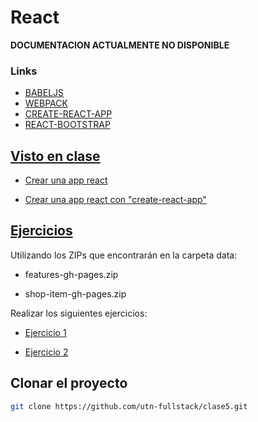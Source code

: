 # React

__DOCUMENTACION ACTUALMENTE NO DISPONIBLE__

### Links

- [BABELJS](https://babeljs.io/)
- [WEBPACK](https://webpack.github.io/)
- [CREATE-REACT-APP](https://github.com/facebookincubator/create-react-app)
- [REACT-BOOTSTRAP](https://react-bootstrap.github.io/)

## [Visto en clase](https://github.com/utn-fullstack/clase5/visto-en-clase/)

* [Crear una app react](https://github.com/utn-fullstack/clase5/visto-en-clase/boilerplate)

* [Crear una app react con "create-react-app"](https://github.com/utn-fullstack/clase5/visto-en-clase/app1)

## [Ejercicios](https://github.com/utn-fullstack/clase5/ejercicios/)

Utilizando los ZIPs que encontrarán en la carpeta data:

* features-gh-pages.zip

* shop-item-gh-pages.zip

Realizar los siguientes ejercicios:

* [Ejercicio 1](https://github.com/utn-fullstack/clase5/tree/master/ejercicios/ej1)

* [Ejercicio 2](https://github.com/utn-fullstack/clase5/tree/master/ejercicios/ej2)

## Clonar el proyecto

```bash
git clone https://github.com/utn-fullstack/clase5.git
```
